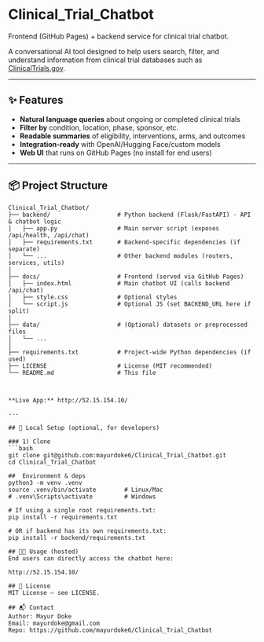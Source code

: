 # Clinical_Trial_Chatbot

Frontend (GitHub Pages) + backend service for clinical trial chatbot.

A conversational AI tool designed to help users search, filter, and understand information from clinical trial databases such as [ClinicalTrials.gov](https://clinicaltrials.gov/).

---

## ✨ Features
- **Natural language queries** about ongoing or completed clinical trials
- **Filter by** condition, location, phase, sponsor, etc.
- **Readable summaries** of eligibility, interventions, arms, and outcomes
- **Integration-ready** with OpenAI/Hugging Face/custom models
- **Web UI** that runs on GitHub Pages (no install for end users)

---

## 📦 Project Structure
```text
Clinical_Trial_Chatbot/
├── backend/                   # Python backend (Flask/FastAPI) - API & chatbot logic
│   ├── app.py                 # Main server script (exposes /api/health, /api/chat)
│   ├── requirements.txt       # Backend-specific dependencies (if separate)
│   └── ...                    # Other backend modules (routers, services, utils)
│
├── docs/                      # Frontend (served via GitHub Pages)
│   ├── index.html             # Main chatbot UI (calls backend /api/chat)
│   ├── style.css              # Optional styles
│   └── script.js              # Optional JS (set BACKEND_URL here if split)
│
├── data/                      # (Optional) datasets or preprocessed files
│   └── ...
│
├── requirements.txt           # Project-wide Python dependencies (if used)
├── LICENSE                    # License (MIT recommended)
└── README.md                  # This file



**Live App:** http://52.15.154.10/

---

## 🧰 Local Setup (optional, for developers)

### 1) Clone
```bash
git clone git@github.com:mayurdoke6/Clinical_Trial_Chatbot.git
cd Clinical_Trial_Chatbot

##  Environment & deps
python3 -m venv .venv
source .venv/bin/activate        # Linux/Mac
# .venv\Scripts\activate         # Windows

# If using a single root requirements.txt:
pip install -r requirements.txt

# OR if backend has its own requirements.txt:
pip install -r backend/requirements.txt

## 👩‍💻 Usage (hosted)
End users can directly access the chatbot here:

http://52.15.154.10/

## 📄 License
MIT License — see LICENSE.

## 📬 Contact
Author: Mayur Doke
Email: mayurdoke@gmail.com
Repo: https://github.com/mayurdoke6/Clinical_Trial_Chatbot

